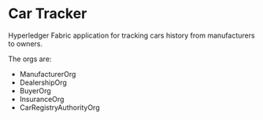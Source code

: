 # Car Tracker
Hyperledger Fabric application for tracking cars history from manufacturers to owners.

The orgs are:
  - ManufacturerOrg
  - DealershipOrg
  - BuyerOrg
  - InsuranceOrg
  - CarRegistryAuthorityOrg
